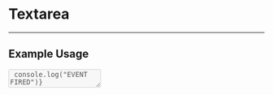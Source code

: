 <script lang="ts">
  import { Textarea } from "/src/lib";

  let textValue = "Change this text";
  let isDisabled = false;
</script>


# Textarea

---

## Example Usage

<Textarea
  label="Textarea label"
  id="textarea-id"
  bind:value={textValue}
  size="md"
  placeholder="Enter description"
  disabled={isDisabled}
  on:keyup={() => console.log("EVENT FIRED")}
/>

<p>Entered Text: {textValue}</p>

```svelte
<script>
  import { Textarea } from "@fanny-pack-ui/svelte-kit";

  let textValue = "Change this text";
  let isDisabled = false;
</script>

<Textarea
  label="Textarea label"
  id="textarea-id"
  bind:value={textValue}
  size="md"
  placeholder="Enter description"
  disabled={isDisabled}
/>
```

---

## Custom Textarea Styles
The original intention for these custom styles was to set `--custom-textarea-bg-color="transparent"` so the `<Textarea>` field would blend into the background even if the background color changed when a user hovered over the background. A few extra custom style rules have been provided for even more customizability.


You can set the following custom variables:
* `--custom-textarea-border-color`
* `--custom-textarea-bg-color`
* `--custom-textarea-text-color`
* `--custom-textarea-placeholder-text-color`

<Textarea
  bind:value={textValue}
  size="md"
  placeholder="Write a note"
  --custom-textarea-border-color="darkred"
  --custom-textarea-bg-color="pink"
  --custom-textarea-text-color="darkred"
  --custom-textarea-placeholder-text-color="gray"
/>

```svelte
<Textarea
  bind:value={textValue}
  size="md"
  placeholder="Write a note"
  --custom-textarea-border-color="darkred"
  --custom-textarea-bg-color="pink"
  --custom-textarea-text-color="darkred"
  --custom-textarea-placeholder-text-color="gray"
/>
```

---

## Props
| Prop name | Type | Possible values | Default value | Description |
| --------- | ---- | --------------- | ------------- | ----------- |
| `label` (optional) | `string` | Any string | NA | This prop will provide a label for the `textarea` field. If no `label` prop is provided, then the label will not be displayed. |
| `id` (optional) | `string` | Any string | `""` (empty string) | You can give your `<Textarea>` components an id value, if necessary, just like you can with regular `<textarea>` elements. |
| `bind:value` | `string` | Any string | `""` (empty string) | In order for the `textarea` field to be updated with a string value, this component’s value property needs to be bound to a string variable. |
| `size` | `string` | `sm`, `md`, `lg` | `md` | This prop will set more or less padding for the `textarea` field to give the appearance of a larger or smaller `textarea` field. The text size will also increase or decrease based on this `size` prop. |
| `placeholder` | `string` | Any string | NA | This prop will act as the placeholder when the `textarea` field is empty. |
| `disabled` | `boolean` | `true`, `false` | `false` | This prop will disable the `textarea` field. |

<br>

## Event Forwarding
| Event | Description |
| ----- | ----------- |
| `on:input` | This component forwards the `input` event, so you can call an event handler when a user enters a value into the `textarea` field. |
| `on:keyup` | This component forwards the `keyup` event, so you can call an event handler when a user presses a key while this component has focus. |
| `on:blur` | This component forwards the `blur` event, so you can call an event handler when this component loses focus. |
